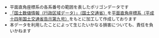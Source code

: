 - 平面直角座標系の各系番号の範囲を表したポリゴンデータです
- [「国土数値情報（行政区域データ）」（国土交通省）](https://nlftp.mlit.go.jp/ksj/gml/datalist/KsjTmplt-N03-v2_3.html)を[平面直角座標系（平成十四年国土交通省告示第九号）](https://www.gsi.go.jp/LAW/heimencho.html)をもとに加工して作成しております
- 本データを利用したことによって生じたいかなる損害についても、責任を負いかねます
